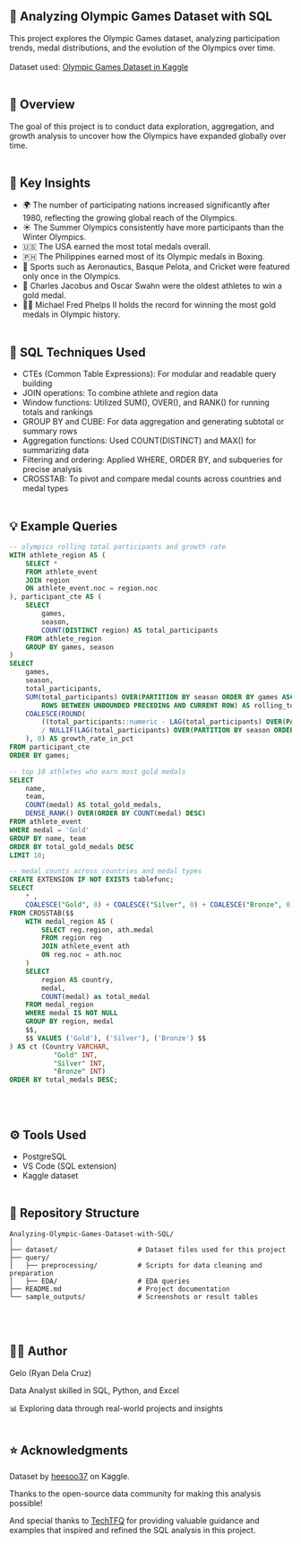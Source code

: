## 🏅 Analyzing Olympic Games Dataset with SQL
This project explores the Olympic Games dataset, analyzing participation trends, medal distributions, and the evolution of the Olympics over time.
<br><br>
Dataset used: [Olympic Games Dataset in Kaggle](https://www.kaggle.com/datasets/heesoo37/120-years-of-olympic-history-athletes-and-results)
<br><br>
## 📘 Overview
The goal of this project is to conduct data exploration, aggregation, and growth analysis to uncover how the Olympics have expanded globally over time.
<br><br>
## 🧠 Key Insights
- 🌍 The number of participating nations increased significantly after 1980, reflecting the growing global reach of the Olympics.
- ☀️ The Summer Olympics consistently have more participants than the Winter Olympics.
- 🇺🇸 The USA earned the most total medals overall.
- 🇵🇭 The Philippines earned most of its Olympic medals in Boxing.
- 🏏 Sports such as Aeronautics, Basque Pelota, and Cricket were featured only once in the Olympics.
- 🥇 Charles Jacobus and Oscar Swahn were the oldest athletes to win a gold medal.
- 🏊‍♂️ Michael Fred Phelps II holds the record for winning the most gold medals in Olympic history.
<br><br>
## 🧩 SQL Techniques Used
- CTEs (Common Table Expressions): For modular and readable query building
- JOIN operations: To combine athlete and region data
- Window functions: Utilized SUM(), OVER(), and RANK() for running totals and rankings
- GROUP BY and CUBE: For data aggregation and generating subtotal or summary rows
- Aggregation functions: Used COUNT(DISTINCT) and MAX() for summarizing data
- Filtering and ordering: Applied WHERE, ORDER BY, and subqueries for precise analysis
- CROSSTAB: To pivot and compare medal counts across countries and medal types
<br><br>
## 💡 Example Queries
```sql
-- olympics rolling total participants and growth rate
WITH athlete_region AS (
    SELECT *
    FROM athlete_event
    JOIN region
    ON athlete_event.noc = region.noc
), participant_cte AS (
    SELECT
        games, 
        season,
        COUNT(DISTINCT region) AS total_participants
    FROM athlete_region
    GROUP BY games, season
) 
SELECT 
    games,
    season,
    total_participants,
    SUM(total_participants) OVER(PARTITION BY season ORDER BY games ASC 
        ROWS BETWEEN UNBOUNDED PRECEDING AND CURRENT ROW) AS rolling_total_participants,
    COALESCE(ROUND(
        ((total_participants::numeric - LAG(total_participants) OVER(PARTITION BY season ORDER BY games)::numeric)
        / NULLIF(LAG(total_participants) OVER(PARTITION BY season ORDER BY games)::numeric,0))*100, 2
    ), 0) AS growth_rate_in_pct                      
FROM participant_cte
ORDER BY games;
```
```sql
-- top 10 athletes who earn most gold medals
SELECT 
    name, 
    team, 
    COUNT(medal) AS total_gold_medals,
    DENSE_RANK() OVER(ORDER BY COUNT(medal) DESC)
FROM athlete_event
WHERE medal = 'Gold'
GROUP BY name, team
ORDER BY total_gold_medals DESC
LIMIT 10;
```
```sql
-- medal counts across countries and medal types
CREATE EXTENSION IF NOT EXISTS tablefunc;
SELECT 
    * ,
    COALESCE("Gold", 0) + COALESCE("Silver", 0) + COALESCE("Bronze", 0) AS total_medals
FROM CROSSTAB($$
    WITH medal_region AS (
        SELECT reg.region, ath.medal
        FROM region reg
        JOIN athlete_event ath
        ON reg.noc = ath.noc
    )
    SELECT 
        region AS country,
        medal,
        COUNT(medal) as total_medal
    FROM medal_region
    WHERE medal IS NOT NULL
    GROUP BY region, medal
    $$, 
    $$ VALUES ('Gold'), ('Silver'), ('Bronze') $$
) AS ct (Country VARCHAR,
           "Gold" INT,
           "Silver" INT,
           "Bronze" INT)
ORDER BY total_medals DESC;
```
<br><br>
## ⚙️ Tools Used
- PostgreSQL
- VS Code (SQL extension)
- Kaggle dataset
<br><br>
## 📂 Repository Structure
```pqsql
Analyzing-Olympic-Games-Dataset-with-SQL/
│
├── dataset/                    # Dataset files used for this project
├── query/
│   ├── preprocessing/          # Scripts for data cleaning and preparation
│   ├── EDA/                    # EDA queries
├── README.md                   # Project documentation
└── sample_outputs/             # Screenshots or result tables
```
<br><br>
## 🧑‍💻 Author
Gelo (Ryan Dela Cruz)

Data Analyst skilled in SQL, Python, and Excel

📊 Exploring data through real-world projects and insights
 <br><br>
## ⭐ Acknowledgments
Dataset by [heesoo37](https://www.kaggle.com/heesoo37) on Kaggle.

Thanks to the open-source data community for making this analysis possible!

And special thanks to [TechTFQ](https://techtfq.com/blog/practice-writing-sql-queries-using-real-dataset#google_vignette) 
for providing valuable guidance and examples that inspired and refined the SQL analysis in this project.
